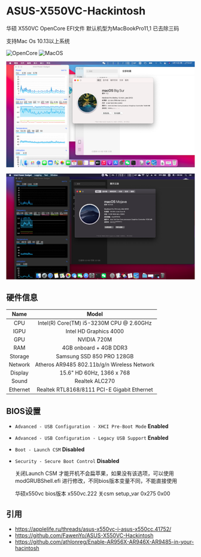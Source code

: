 # ASUS-X550VC-Hackintosh
华硕 X550VC OpenCore EFI文件 默认机型为MacBookPro11,1 已去除三码

支持Mac Os 10.13以上系统 

![OpenCore](https://img.shields.io/badge/OpenCore-v0.6.7-green)
![MacOS](https://img.shields.io/badge/Mac%20OS-v10.13.6%20(17G66)-blue)

![Screenshot](https://raw.githubusercontent.com/a520ass/ASUS-X550VC-Hackintosh/master/pic/macOS11.png)

![Screenshot](https://raw.githubusercontent.com/a520ass/ASUS-X550VC-Hackintosh/master/pic/macOS1014.png)

## **硬件信息**
|     Name     |        Model        |
| :----------: | :-----------------: |
|     CPU      |      Intel(R) Core(TM) i5-3230M CPU @ 2.60GHz      |
|     IGPU     |      Intel HD Graphics 4000      |
|     GPU      |      NVIDIA 720M      |
|     RAM      |      4GB onboard + 4GB DDR3      |
|     Storage  |      Samsung SSD 850 PRO 128GB      |
|     Network  |      Atheros AR9485 802.11b/g/n Wireless Network|
|     Display  |      15.6" HD 60Hz, 1366 x 768      |
|     Sound    |      Realtek ALC270      |
|     Ethernet |      Realtek RTL8168/8111 PCI-E Gigabit Ethernet      |

## **BIOS设置**
* `Advanced - USB Configuration - XHCI Pre-Boot Mode` **Enabled**

* `Advanced - USB Configuration - Legacy USB Support` **Enabled**

* `Boot - Launch CSM` **Disabled**

* `Security - Secure Boot Control` **Disabled**

  关闭Launch CSM 才能开机不会扁苹果，如果没有该选项，可以使用modGRUBShell.efi 进行修改，不同bios版本变量不同，不能直接使用

  华硕x550vc  bios版本 x550vc.222
  关csm    setup_var 0x275 0x00


## **引用**
* https://applelife.ru/threads/asus-x550vc-i-asus-x550cc.41752/
* https://github.com/FawenYo/ASUS-X550VC-Hackintosh
* https://github.com/athlonreg/Enable-AR956X-AR946X-AR9485-in-your-hacintosh 